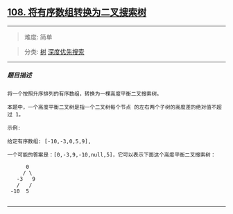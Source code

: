 ## [108. 将有序数组转换为二叉搜索树](https://leetcode-cn.com/problems/convert-sorted-array-to-binary-search-tree/)

---

> 难度: 简单

> 分类:  [树](https://leetcode-cn.com/tag/tree/)  [深度优先搜索](https://leetcode-cn.com/tag/depth-first-search/) 

---

##### 题目描述

```
将一个按照升序排列的有序数组，转换为一棵高度平衡二叉搜索树。

本题中，一个高度平衡二叉树是指一个二叉树每个节点 的左右两个子树的高度差的绝对值不超过 1。

示例:

给定有序数组: [-10,-3,0,5,9],

一个可能的答案是：[0,-3,9,-10,null,5]，它可以表示下面这个高度平衡二叉搜索树：

      0
     / \
   -3   9
   /   /
 -10  5


```

---
